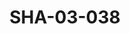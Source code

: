 ---
pid: SHA-03-038
title: SHA-03-038
language: en
original_label: 
rights: Sharhabil Ahmed
location_of_original: Sharhabil Ahmed
photographer_or_studio: Tunisian Ministry of Information
scanned_from: photograph 17.8 by 24
_date: '1965'
location: Tunis
description: Band in front of the ocean
additional_notes: 
permission_display: 'yes'
on_server: 'no'
on_website: 'no'
permalink: /photopages/en/SHA-03-038
layout: photo-page
---